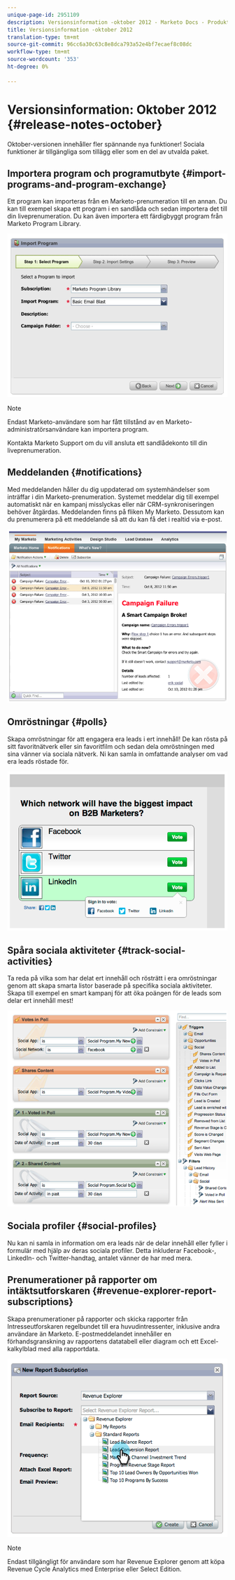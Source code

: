 ```yaml
---
unique-page-id: 2951109
description: Versionsinformation -oktober 2012 - Marketo Docs - Produktdokumentation
title: Versionsinformation -oktober 2012
translation-type: tm+mt
source-git-commit: 96cc6a30c63c8e8dca793a52e4bf7ecaef8c08dc
workflow-type: tm+mt
source-wordcount: '353'
ht-degree: 0%

---
```



# Versionsinformation: Oktober 2012 {#release-notes-october}

Oktober-versionen innehåller fler spännande nya funktioner! Sociala funktioner är tillgängliga som tillägg eller som en del av utvalda paket.

## Importera program och programutbyte {#import-programs-and-program-exchange}

Ett program kan importeras från en Marketo-prenumeration till en annan. Du kan till exempel skapa ett program i en sandlåda och sedan importera det till din liveprenumeration. Du kan även importera ett färdigbyggt program från Marketo Program Library.

![](assets/image2014-9-23-10-3a46-3a42.png)

>[!NOTE]
>
>Endast Marketo-användare som har fått tillstånd av en Marketo-administratörsanvändare kan importera program.
>
>Kontakta Marketo Support om du vill ansluta ett sandlådekonto till din liveprenumeration.

## Meddelanden {#notifications}

Med meddelanden håller du dig uppdaterad om systemhändelser som inträffar i din Marketo-prenumeration. Systemet meddelar dig till exempel automatiskt när en kampanj misslyckas eller när CRM-synkroniseringen behöver åtgärdas. Meddelanden finns på fliken My Marketo. Dessutom kan du prenumerera på ett meddelande så att du kan få det i realtid via e-post.

![](assets/image2014-9-23-10-3a46-3a53.png)

## Omröstningar {#polls}

Skapa omröstningar för att engagera era leads i ert innehåll! De kan rösta på sitt favoritnätverk eller sin favoritfilm och sedan dela omröstningen med sina vänner via sociala nätverk. Ni kan samla in omfattande analyser om vad era leads röstade för.

![](assets/image2014-9-23-10-3a47-3a6.png)

## Spåra sociala aktiviteter {#track-social-activities}

Ta reda på vilka som har delat ert innehåll och rösträtt i era omröstningar genom att skapa smarta listor baserade på specifika sociala aktiviteter. Skapa till exempel en smart kampanj för att öka poängen för de leads som delar ert innehåll mest!

![](assets/image2014-9-23-10-3a47-3a20.png)

## Sociala profiler {#social-profiles}

Nu kan ni samla in information om era leads när de delar innehåll eller fyller i formulär med hjälp av deras sociala profiler. Detta inkluderar Facebook-, LinkedIn- och Twitter-handtag, antalet vänner de har med mera.

## Prenumerationer på rapporter om intäktsutforskaren {#revenue-explorer-report-subscriptions}

Skapa prenumerationer på rapporter och skicka rapporter från Intresseutforskaren regelbundet till era huvudintressenter, inklusive andra användare än Marketo. E-postmeddelandet innehåller en förhandsgranskning av rapportens datatabell eller diagram och ett Excel-kalkylblad med alla rapportdata.

![](assets/image2014-9-23-10-3a47-3a33.png)

>[!NOTE]
>
>Endast tillgängligt för användare som har Revenue Explorer genom att köpa Revenue Cycle Analytics med Enterprise eller Select Edition.

